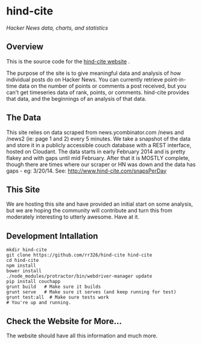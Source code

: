 # hind-cite
_Hacker News data, charts, and statistics_

## Overview
This is the source code for the [hind-cite website](http://www.hind-cite.com/) .

The purpose of the site is to give meaningful data and analysis of how individual posts do on Hacker News. You can
currently retrieve point-in-time data on the number of points or comments a post received,
but you can't get timeseries data of rank, points, or comments. hind-cite provides that data,
and the beginnings of an analysis of that data.

## The Data
This site relies on data scraped from news.ycombinator.com /news and /news2 (ie: page 1 and 2)
every 5 minutes. We take a snapshot of the data and store it in a publicly accessible couch database with a REST
interface, hosted on Cloudant.  The data starts in early February 2014 and is pretty flakey and with gaps until mid
February. After that it is MOSTLY complete, though there are times where our scraper or HN was down and the data has
gaps - eg: 3/20/14.  See: http://www.hind-cite.com/snapsPerDay

## This Site
We are hosting this site and have provided an initial start on some analysis, but we are hoping the community will
contribute and turn this from moderately interesting to utterly awesome.  Have at it.

## Development Intallation
    mkdir hind-cite
    git clone https://github.com/rr326/hind-cite hind-cite
    cd hind-cite
    npm install
    bower install
    ./node_modules/protractor/bin/webdriver-manager update
    pip install couchapp
    grunt build   # Make sure it builds
    grunt serve   # Make sure it serves (and keep running for test)
    grunt test:all  # Make sure tests work
    # You're up and running. 

## Check the Website for More...
The website should have all this information and much more.